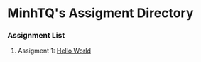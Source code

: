 # MinhTQ's Assigment Directory

### Assignment List

1. Assigment 1: [Hello World](https://github.com/FASTTRACKSE/FFSE1704_LP3/blob/master/Assignments/MinhTQ/php-asm-01.php)<br>